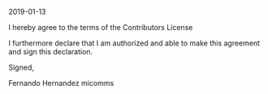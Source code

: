 2019-01-13

I hereby agree to the terms of the Contributors License

I furthermore declare that I am authorized and able to make this agreement and sign this declaration.

Signed,

Fernando Hernandez micomms
